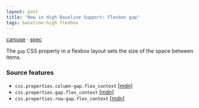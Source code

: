 ```yaml
---
layout: post
title: "New in High Baseline Support: Flexbox gap"
tags: baseline-high flexbox
---
```


[caniuse](https://caniuse.com/?search=flexbox-gap) · [spec](https://drafts.csswg.org/css-align-3/#gaps)

The `gap` CSS property in a flexbox layout sets the size of the space between items.

### Source features

- ``css.properties.column-gap.flex_context`` [[mdn]](https://https://developer.mozilla.org/en-US/search?q=css.properties.column-gap.flex_context)
- ``css.properties.gap.flex_context`` [[mdn]](https://https://developer.mozilla.org/en-US/search?q=css.properties.gap.flex_context)
- ``css.properties.row-gap.flex_context`` [[mdn]](https://https://developer.mozilla.org/en-US/search?q=css.properties.row-gap.flex_context)
